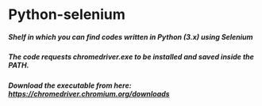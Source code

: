 # Python-selenium
##### Shelf in which you can find codes written in Python (3.x) using Selenium
##### The code requests chromedriver.exe to be installed and saved inside the PATH.
##### Download the executable from here: https://chromedriver.chromium.org/downloads
